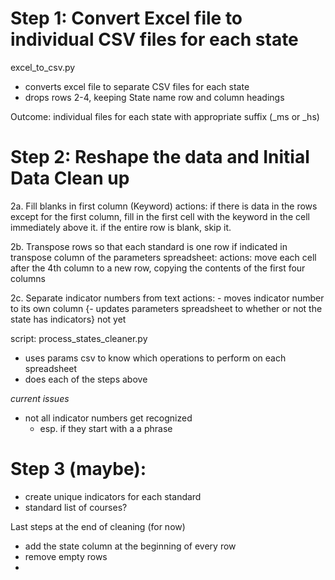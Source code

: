 # Step 1: Convert Excel file to individual CSV files for each state

excel_to_csv.py
- converts excel file to separate CSV files for each state
- drops rows 2-4, keeping State name row and column headings

Outcome: individual files for each state with appropriate suffix (_ms or _hs)


# Step 2: Reshape the data and Initial Data Clean up


2a. Fill blanks in first column (Keyword)
	actions:
		if there is data in the rows except for the first column, fill in the first cell with the keyword in the cell immediately above it.
		if the entire row is blank, skip it.

2b. Transpose rows so that each standard is one row
	if indicated in transpose column of the parameters spreadsheet:
	actions:
		move each cell after the 4th column to a new row, copying the contents of the first four columns

2c. Separate indicator numbers from text
	actions:
		- moves indicator number to its own column
		{- updates parameters spreadsheet to whether or not the state has indicators} not yet


script: process_states_cleaner.py
- uses params csv to know which operations to perform on each spreadsheet
- does each of the steps above

*current issues*
- not all indicator numbers get recognized
	- esp. if they start with a a phrase
	



# Step 3 (maybe): 
- create unique indicators for each standard
- standard list of courses?


Last steps at the end of cleaning (for now)
- add the state column at the beginning of every row
- remove empty rows
-